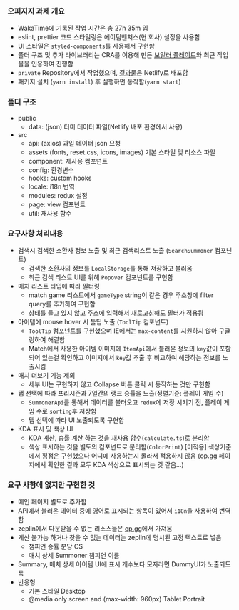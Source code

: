 ### 오피지지 과제 개요

- WakaTime에 기록된 작업 시간은 총 27h 35m 임
- eslint, prettier 코드 스타일링은 에이팀벤처스(현 회사) 설정을 사용함
- UI 스타일은 `styled-components`를 사용해서 구현함
- 폴더 구조 및 추가 라이브러리는 CRA를 이용해 만든 [보일러 플레이트](https://github.com/Aimho/boilerplate-react)와 최근 작업물을 인용하여 진행함
- `private` Repository에서 작업했으며, [결과물](https://wonderful-brattain-96bac2.netlify.app/)은 Netlify로 배포함
- 패키지 설치 (`yarn install`) 후 실행하면 동작함(`yarn start`)

### 폴더 구조

- public
  - data: (json) 더미 데이터 파일(Netlify 배포 환경에서 사용)
- src
  - api: (axios) 과일 데이터 json 요청
  - assets (fonts, reset.css, icons, images) 기본 스타일 및 리소스 파일
  - component: 재사용 컴포넌트
  - config: 환경변수
  - hooks: custom hooks
  - locale: i18n 번역
  - modules: redux 설정
  - page: view 컴포넌트
  - util: 재사용 함수

### 요구사항 처리내용

- 검색시 검색한 소환사 정보 노출 및 최근 검색리스트 노출 (`SearchSummoner` 컴포넌트)
  - 검색한 소환사의 정보를 `LocalStorage`를 통해 저장하고 불러옴
  - 최근 검색 리스트 UI를 위해 `Popover` 컴포넌트를 구현함
- 매치 리스트 타입에 따라 필터링
  - match game 리스트에서 `gameType` string이 같은 경우 주소창에 filter query를 추가하여 구현함
  - 상태를 들고 있지 않고 주소에 입력해서 새로고침해도 필터가 적용됨
- 아이템에 mouse hover 시 툴팁 노출 (`ToolTip` 컴포넌트)
  - `ToolTip` 컴포넌트를 구현했으며 IE에서는 `max-content`를 지원하지 않아 구글링하여 해결함
  - Match에서 사용한 아이템 이미지에 `ItemApi`에서 불러온 정보의 `key`값이 포함되어 있는걸 확인하고 이미지에서 `key`값 추출 후 비교하여 해당하는 정보를 노출시킴
- 매치 더보기 기능 제외
  - 세부 UI는 구현하지 않고 Collapse 버튼 클릭 시 동작하는 것만 구현함
- 탭 선택에 따라 프리시즌과 7일간의 랭크 승률을 노출(정렬기준: 플레이 게임 수)
  - `SummonerApi`를 통해서 데이터를 불러오고 `redux`에 저장 시키기 전, 플레이 게임 수로 `sorting`후 저장함
  - 탭 선택에 따라 UI 노출되도록 구현함
- KDA 표시 및 색상 UI
  - KDA 계산, 승률 계산 하는 것을 재사용 함수(`calculate.ts`)로 분리함
  - 색상 표시하는 것을 별도의 컴포넌트로 분리함(`ColorPrint`)
    [미적용] 색상기준에서 평점은 구현했으나 어디에 사용하는지 몰라서 적용하지 않음 (op.gg 페이지에서 확인한 결과 모두 KDA 색상으로 표시되는 것 같음...)

### 요구 사항에 없지만 구현한 것

- 메인 페이지 별도로 추가함
- API에서 불러온 데이터 중에 영어로 표시되는 항목이 있어서 `i18n`을 사용하여 번역함
- zeplin에서 다운받을 수 없는 리소스들은 [op.gg](https://www.op.gg/)에서 가져옴
- 계산 불가능 하거나 찾을 수 없는 데이터는 zeplin에 명시된 고정 텍스트로 넣음
  - 챔피언 승률 분당 CS
  - 매치 상세 Summoner 챔피언 이름
- Summary, 매치 상세 아이템 UI에 표시 개수보다 모자라면 DummyUI가 노출되도록
- 반응형
  - 기본 스타일 Desktop
  - @media only screen and (max-width: 960px) Tablet Portrait
